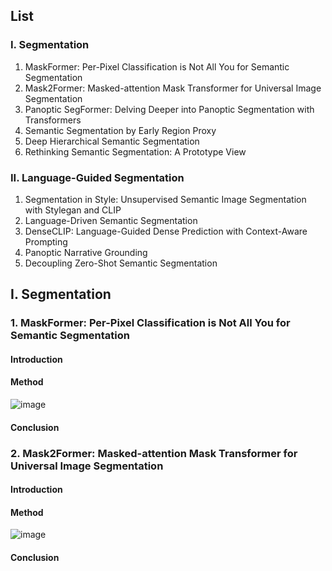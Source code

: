 ## List
### I. Segmentation
1. MaskFormer: Per-Pixel Classification is Not All You for Semantic Segmentation
2. Mask2Former: Masked-attention Mask Transformer for Universal Image Segmentation
3. Panoptic SegFormer: Delving Deeper into Panoptic Segmentation with Transformers
4. Semantic Segmentation by Early Region Proxy
5. Deep Hierarchical Semantic Segmentation
6. Rethinking Semantic Segmentation: A Prototype View
### II. Language-Guided Segmentation
1. Segmentation in Style: Unsupervised Semantic Image Segmentation with Stylegan and CLIP
2. Language-Driven Semantic Segmentation
3. DenseCLIP: Language-Guided Dense Prediction with Context-Aware Prompting
4. Panoptic Narrative Grounding
5. Decoupling Zero-Shot Semantic Segmentation

## I. Segmentation
### 1. MaskFormer: Per-Pixel Classification is Not All You for Semantic Segmentation
#### Introduction
#### Method

![image](https://user-images.githubusercontent.com/67745456/164975535-d60b2352-e3ab-48f3-a7c8-57063b7d4df3.png)

#### Conclusion

### 2. Mask2Former: Masked-attention Mask Transformer for Universal Image Segmentation
#### Introduction
#### Method

![image](https://user-images.githubusercontent.com/67745456/164975575-923a232f-4cc4-4ffe-a450-014ec954e8dc.png)

#### Conclusion

